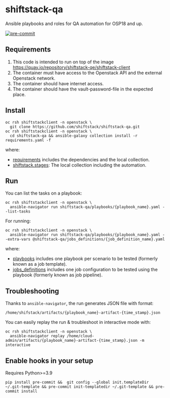 # shiftstack-qa
Ansible playbooks and roles for QA automation for OSP18 and up.

[![pre-commit](https://img.shields.io/badge/pre--commit-enabled-brightgreen?logo=pre-commit)](https://github.com/pre-commit/pre-commit)

## Requirements
1. This code is intended to run on top of the image https://quay.io/repository/shiftstack-qe/shiftstack-client
2. The container must have access to the Openstack API and the external Openstack network.
3. The container should have internet access.
4. The container should have the vault-password-file in the expected place.

## Install
```
oc rsh shiftstackclient -n openstack \
  git clone https://github.com/shiftstack/shiftstack-qa.git
oc rsh shiftstackclient -n openstack \
  cd shiftstack-qa && ansible-galaxy collection install -r requirements.yaml -f
```
where:
- [requirements](./requirements.yaml) includes the dependencies and the local collection.
- [shiftstack.stages](./collection/stages): The local collection including the automation.

## Run
You can list the tasks on a playbook:
```
oc rsh shiftstackclient -n openstack \
  ansible-navigator run shiftstack-qa/playbooks/{playbook_name}.yaml --list-tasks
```

For running:
```
oc rsh shiftstackclient -n openstack \
  ansible-navigator run shiftstack-qa/playbooks/{playbook_name}.yaml --extra-vars @shiftstack-qa/jobs_definitions/{job_definition_name}.yaml
```

where:
- [playbooks](./playbooks) includes one playbook per scenario to be tested (formerly known as a job template).
- [jobs_definitions](./jobs_definitions) includes one job configuration to be tested using the playbook (formerly known as job pipeline).

## Troubleshooting
Thanks to ``ansible-navigator``, the run generates JSON file with format:
```
/home/shifstack/artifacts/{playbook_name}-artifact-{time_stamp}.json
```
You can easily replay the run & troubleshoot in interactive mode with:
```
oc rsh shiftstackclient -n openstack \
  ansible-navigator replay /home/cloud-admin/artifacts/{playbook_name}-artifact-{time_stamp}.json -m interactive
```


## Enable hooks in your setup

Requires Python>=3.9
```
pip install pre-commit &&  git config --global init.templateDir ~/.git-template && pre-commit init-templatedir ~/.git-template && pre-commit install
```
